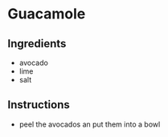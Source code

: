 # Guacamole
## Ingredients
* avocado
* lime
* salt
## Instructions
* peel the avocados an put them into a bowl

